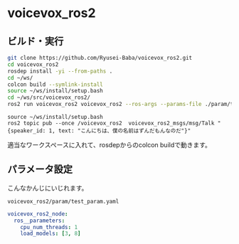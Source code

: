 # voicevox_ros2

## ビルド・実行

```bash
git clone https://github.com/Ryusei-Baba/voicevox_ros2.git
cd voicevox_ros2
rosdep install -yi --from-paths .
cd ~/ws/
colcon build --symlink-install
source ~/ws/install/setup.bash
cd ~/ws/src/voicevox_ros2/
ros2 run voicevox_ros2 voicevox_ros2 --ros-args --params-file ./param/test_param.yaml
```
```
source ~/ws/install/setup.bash
ros2 topic pub --once /voicevox_ros2  voicevox_ros2_msgs/msg/Talk "{speaker_id: 1, text: "こんにちは、僕の名前はずんだもんなのだ"}"
```
適当なワークスペースに入れて、rosdepからのcolcon buildで動きます。

## パラメータ設定

こんなかんじにいじれます。
```
voicevox_ros2/param/test_param.yaml
```
```yaml
voicevox_ros2_node:
  ros__parameters:
    cpu_num_threads: 1
    load_models: [3, 8]
```
